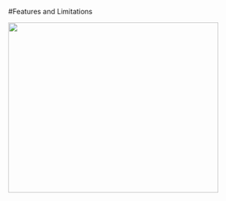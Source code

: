 #Features and Limitations

<a href='http://www.youtube.com/watch?feature=player_embedded&v=dNg9Ah4Oezo' target='_blank'><img src='http://img.youtube.com/vi/dNg9Ah4Oezo/0.jpg' width='425' height=344 /></a>